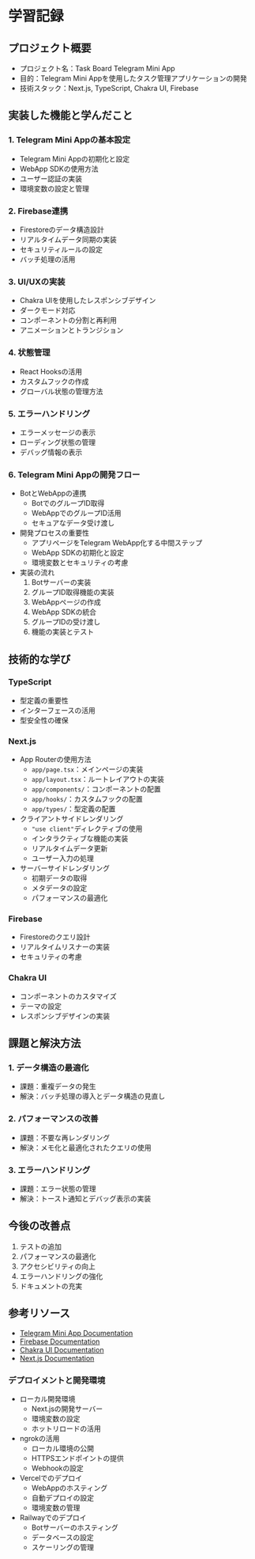 # 学習記録

## プロジェクト概要
- プロジェクト名：Task Board Telegram Mini App
- 目的：Telegram Mini Appを使用したタスク管理アプリケーションの開発
- 技術スタック：Next.js, TypeScript, Chakra UI, Firebase

## 実装した機能と学んだこと

### 1. Telegram Mini Appの基本設定
- Telegram Mini Appの初期化と設定
- WebApp SDKの使用方法
- ユーザー認証の実装
- 環境変数の設定と管理

### 2. Firebase連携
- Firestoreのデータ構造設計
- リアルタイムデータ同期の実装
- セキュリティルールの設定
- バッチ処理の活用

### 3. UI/UXの実装
- Chakra UIを使用したレスポンシブデザイン
- ダークモード対応
- コンポーネントの分割と再利用
- アニメーションとトランジション

### 4. 状態管理
- React Hooksの活用
- カスタムフックの作成
- グローバル状態の管理方法

### 5. エラーハンドリング
- エラーメッセージの表示
- ローディング状態の管理
- デバッグ情報の表示

### 6. Telegram Mini Appの開発フロー
- BotとWebAppの連携
  - BotでのグループID取得
  - WebAppでのグループID活用
  - セキュアなデータ受け渡し
- 開発プロセスの重要性
  - アプリページをTelegram WebApp化する中間ステップ
  - WebApp SDKの初期化と設定
  - 環境変数とセキュリティの考慮
- 実装の流れ
  1. Botサーバーの実装
  2. グループID取得機能の実装
  3. WebAppページの作成
  4. WebApp SDKの統合
  5. グループIDの受け渡し
  6. 機能の実装とテスト

## 技術的な学び

### TypeScript
- 型定義の重要性
- インターフェースの活用
- 型安全性の確保

### Next.js
- App Routerの使用方法
  - `app/page.tsx`：メインページの実装
  - `app/layout.tsx`：ルートレイアウトの実装
  - `app/components/`：コンポーネントの配置
  - `app/hooks/`：カスタムフックの配置
  - `app/types/`：型定義の配置
- クライアントサイドレンダリング
  - `"use client"`ディレクティブの使用
  - インタラクティブな機能の実装
  - リアルタイムデータ更新
  - ユーザー入力の処理
- サーバーサイドレンダリング
  - 初期データの取得
  - メタデータの設定
  - パフォーマンスの最適化

### Firebase
- Firestoreのクエリ設計
- リアルタイムリスナーの実装
- セキュリティの考慮

### Chakra UI
- コンポーネントのカスタマイズ
- テーマの設定
- レスポンシブデザインの実装

## 課題と解決方法

### 1. データ構造の最適化
- 課題：重複データの発生
- 解決：バッチ処理の導入とデータ構造の見直し

### 2. パフォーマンスの改善
- 課題：不要な再レンダリング
- 解決：メモ化と最適化されたクエリの使用

### 3. エラーハンドリング
- 課題：エラー状態の管理
- 解決：トースト通知とデバッグ表示の実装

## 今後の改善点
1. テストの追加
2. パフォーマンスの最適化
3. アクセシビリティの向上
4. エラーハンドリングの強化
5. ドキュメントの充実

## 参考リソース
- [Telegram Mini App Documentation](https://core.telegram.org/bots/webapps)
- [Firebase Documentation](https://firebase.google.com/docs)
- [Chakra UI Documentation](https://chakra-ui.com/docs)
- [Next.js Documentation](https://nextjs.org/docs)

### デプロイメントと開発環境
- ローカル開発環境
  - Next.jsの開発サーバー
  - 環境変数の設定
  - ホットリロードの活用
- ngrokの活用
  - ローカル環境の公開
  - HTTPSエンドポイントの提供
  - Webhookの設定
- Vercelでのデプロイ
  - WebAppのホスティング
  - 自動デプロイの設定
  - 環境変数の管理
- Railwayでのデプロイ
  - Botサーバーのホスティング
  - データベースの設定
  - スケーリングの管理 